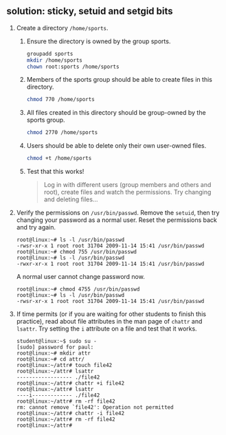 ## solution: sticky, setuid and setgid bits

1. Create a directory `/home/sports`.

    1. Ensure the directory is owned by the group sports.

        ```bash
        groupadd sports
        mkdir /home/sports
        chown root:sports /home/sports
        ```

    2. Members of the sports group should be able to create files in this directory.
    
        ```bash
        chmod 770 /home/sports
        ```

    3. All files created in this directory should be group-owned by the sports group.
    
        ```bash
        chmod 2770 /home/sports
        ```

    4. Users should be able to delete only their own user-owned files.
    
        ```bash
        chmod +t /home/sports
        ```

    5. Test that this works!
    
       > Log in with different users (group members and others and root), create files and watch the permissions. Try changing and deleting files...

2. Verify the permissions on `/usr/bin/passwd`. Remove the `setuid`, then try changing your password as a normal user. Reset the permissions back and try again.

    ```console
    root@linux:~# ls -l /usr/bin/passwd 
    -rwsr-xr-x 1 root root 31704 2009-11-14 15:41 /usr/bin/passwd
    root@linux:~# chmod 755 /usr/bin/passwd 
    root@linux:~# ls -l /usr/bin/passwd 
    -rwxr-xr-x 1 root root 31704 2009-11-14 15:41 /usr/bin/passwd
    ```
        
    A normal user cannot change password now.

    ```console
    root@linux:~# chmod 4755 /usr/bin/passwd 
    root@linux:~# ls -l /usr/bin/passwd 
    -rwsr-xr-x 1 root root 31704 2009-11-14 15:41 /usr/bin/passwd
    ```

3. If time permits (or if you are waiting for other students to finish this practice), read about file attributes in the man page of `chattr` and `lsattr`. Try setting the `i` attribute on a file and test that it works.

    ```console
    student@linux:~$ sudo su -
    [sudo] password for paul: 
    root@linux:~# mkdir attr
    root@linux:~# cd attr/
    root@linux:~/attr# touch file42
    root@linux:~/attr# lsattr
    ------------------ ./file42
    root@linux:~/attr# chattr +i file42 
    root@linux:~/attr# lsattr
    ----i------------- ./file42
    root@linux:~/attr# rm -rf file42 
    rm: cannot remove `file42': Operation not permitted
    root@linux:~/attr# chattr -i file42 
    root@linux:~/attr# rm -rf file42 
    root@linux:~/attr#
    ```

